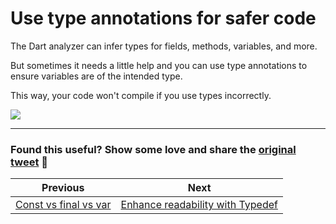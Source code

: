 # Use type annotations for safer code

The Dart analyzer can infer types for fields, methods, variables, and more.

But sometimes it needs a little help and you can use type annotations to ensure variables are of the intended type.

This way, your code won't compile if you use types incorrectly.

![](072.png)

---

### Found this useful? Show some love and share the [original tweet](https://twitter.com/biz84/status/1577928394762846208) 🙏

| Previous | Next |
| -------- | ---- |
| [Const vs final vs var](../0071-const-vs-final-vs-var/index.md) | [Enhance readability with Typedef](../0073-enhance-readability-with-typdef/index.md) |